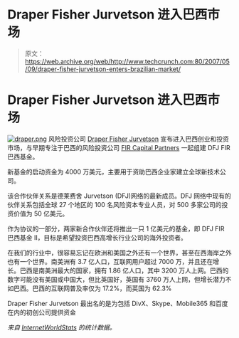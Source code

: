 # Draper Fisher Jurvetson 进入巴西市场

> 原文：<https://web.archive.org/web/http://www.techcrunch.com:80/2007/05/09/draper-fisher-jurvetson-enters-brazilian-market/>

# Draper Fisher Jurvetson 进入巴西市场

[![draper.png](img/29d7bce98080dee9f201b0f65d8fc463.png)](https://web.archive.org/web/20201202042047/http://www.dfj.com/) 风险投资公司 [Draper Fisher Jurvetson](https://web.archive.org/web/20201202042047/http://www.dfj.com/) 宣布进入巴西创业和投资市场，与早期专注于巴西的风险投资公司 [FIR Capital Partners](https://web.archive.org/web/20201202042047/http://www.firpartners.com/) 一起组建 DFJ FIR 巴西基金。

新基金的启动资金为 4000 万美元，主要用于资助巴西企业家建立全球新技术公司。

该合作伙伴关系是德莱费舍 Jurvetson (DFJ)网络的最新成员。DFJ 网络中现有的伙伴关系包括全球 27 个地区的 100 名风险资本专业人员，对 500 多家公司的投资价值为 50 亿美元。

作为协议的一部分，两家新合作伙伴还将推出一只 1 亿美元的基金，即 DFJ FIR 巴西基金 II，目标是希望投资巴西高增长行业公司的海外投资者。

在我们的行业中，很容易忘记在欧洲和美国之外还有一个世界，甚至在西海岸之外也有一个世界。南美洲有 3.7 亿人口，互联网用户超过 7000 万，并且还在增长。巴西是南美洲最大的国家，拥有 1.86 亿人口，其中 3200 万人上网。巴西的数字可能没有美国或中国大，但比英国好，英国有 3760 万人上网，但增长潜力不如巴西。巴西的互联网普及率仅为 17.2%，而英国为 62.3%

Draper Fisher Jurvetson 最出名的是为包括 DivX、Skype、Mobile365 和百度在内的初创公司提供资金

*来自 [InternetWorldStats](https://web.archive.org/web/20201202042047/http://www.internetworldstats.com/) 的统计数据。*